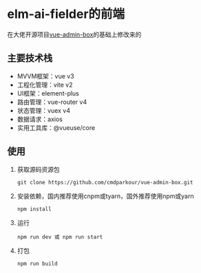 # elm-ai-fielder的前端

在大佬开源项目[vue-admin-box](https://github.com/cmdparkour/vue-admin-box)的基础上修改来的

## 主要技术栈

- MVVM框架：vue v3
- 工程化管理：vite v2
- UI框架：element-plus
- 路由管理：vue-router v4
- 状态管理：vuex v4
- 数据请求：axios
- 实用工具库：@vueuse/core

## 使用

1. 获取源码资源包

   ```
   git clone https://github.com/cmdparkour/vue-admin-box.git
   ```

   

2. 安装依赖，国内推荐使用cnpm或tyarn，国外推荐使用npm或yarn

   ```
   npm install
   ```

   

3. 运行

   ```
   npm run dev 或 npm run start
   ```

   

4. 打包

   ```
   npm run build
   ```
